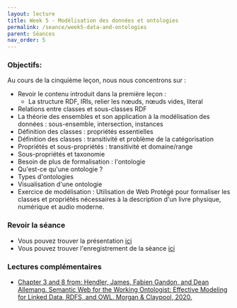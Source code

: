 ```yaml
---
layout: lecture
title: Week 5 - Modélisation des données et ontologies
permalink: /seance/week5-data-and-ontologies
parent: Séances
nav_order: 5
---
```


### Objectifs:

Au cours de la cinquième leçon, nous nous concentrons sur :

- Revoir le contenu introduit dans la première leçon :
	- La structure RDF, IRIs, relier les nœuds, nœuds vides, literal
- Relations entre classes et sous-classes RDF
- La théorie des ensembles et son application à la modélisation des données : sous-ensemble, intersection, instances 
- Définition des classes : propriétés essentielles
- Définition des classes : transitivité et problème de la catégorisation 
- Propriétés et sous-propriétés : transitivité et domaine/range
- Sous-propriétés et taxonomie
- Besoin de plus de formalisation : l'ontologie
- Qu'est-ce qu'une ontologie ?
- Types d'ontologies
- Visualisation d'une ontologie
- Exercice de modélisation : Utilisation de Web Protégé pour formaliser les classes et propriétés nécessaires à la description d'un livre physique, numérique et audio moderne. 

### Revoir la séance

- Vous pouvez trouver la présentation [ici](slides/KR5.pdf) 
- Vous pouvez trouver l'enregistrement de la séance [ici](https://mediaserver.unige.ch/play/159503)


### Lectures complémentaires

- [Chapter 3 and 8 from: Hendler, James, Fabien Gandon, and Dean Allemang. Semantic Web for the Working Ontologist: Effective Modeling for Linked Data, RDFS, and OWL. Morgan & Claypool, 2020.](https://drive.switch.ch/index.php/s/1GwjZQiEViM2tNM)

